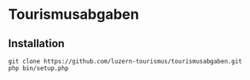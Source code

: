 # Tourismusabgaben


## Installation


```
git clone https://github.com/luzern-tourismus/tourismusabgaben.git
php bin/setup.php
```
